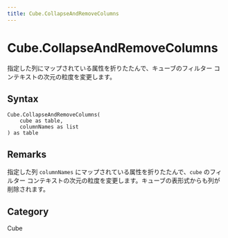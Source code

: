 ```yaml
---
title: Cube.CollapseAndRemoveColumns
---
```


# Cube.CollapseAndRemoveColumns


指定した列にマップされている属性を折りたたんで、キューブのフィルター コンテキストの次元の粒度を変更します。


## Syntax

```powerquery
Cube.CollapseAndRemoveColumns(
    cube as table,
    columnNames as list
) as table
```


## Remarks

指定した列 <code>columnNames</code> にマップされている属性を折りたたんで、<code>cube</code> のフィルター コンテキストの次元の粒度を変更します。キューブの表形式からも列が削除されます。



## Category
Cube
